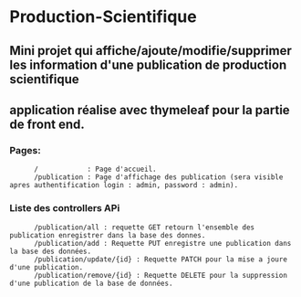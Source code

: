 # Production-Scientifique

## Mini projet qui affiche/ajoute/modifie/supprimer les information d'une publication de production scientifique
## application réalise avec thymeleaf pour la partie de front end.

### Pages:
          /            : Page d'accueil.
          /publication : Page d'affichage des publication (sera visible apres authentification login : admin, password : admin).
          
### Liste des controllers APi
          /publication/all : requette GET retourn l'ensemble des publication enregistrer dans la base des donnes.
          /publication/add : Requette PUT enregistre une publication dans la base des données.
          /publication/update/{id} : Requette PATCH pour la mise a joure d'une publication.
          /publication/remove/{id} : Requette DELETE pour la suppression d'une publication de la base de données.
